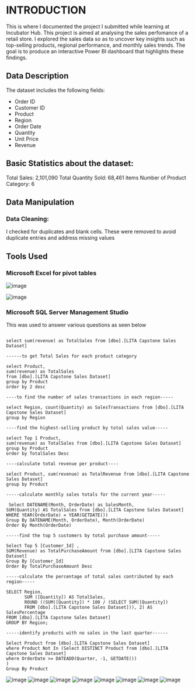 # INTRODUCTION
This is where I documented the project I submitted while learning at Incubator Hub. This project is aimed at analysing the sales perfomance of a retail store. I explored the sales data so as to uncover key insights such as top-selling products, regional performance, and monthly sales trends. The goal is to produce an interactive Power BI dashboard that highlights these findings.

## Data Description
The dataset includes the following fields:
- Order ID
- Customer ID
- Product
- Region
- Order Date
- Quantity
- Unit Price
- Revenue

## Basic Statistics about the dataset:
Total Sales: 2,101,090 
Total Quantity Sold: 68,461 items
Number of Product Category: 6

## Data Manipulation
### Data Cleaning:
I checked for duplicates and blank cells. These were removed to avoid duplicate entries and address missing values

## Tools Used 
### Microsoft Excel for pivot tables
![image](https://github.com/user-attachments/assets/016b2a49-3602-45ed-95a4-ffc548f46b1a)

![image](https://github.com/user-attachments/assets/6e1b0fda-cee1-47c8-a213-2c6fe58a9f37)

### Microsoft SQL Server Management Studio
This was used to answer various questions as seen below
   
```SELECT * FROM [dbo].[LITA Capstone Sales Dataset]

select sum(revenue) as TotalSales from [dbo].[LITA Capstone Sales Dataset]

------to get Total Sales for each product category	

select Product, 
sum(revenue) as TotalSales
from [dbo].[LITA Capstone Sales Dataset] 
group by Product 
order by 2 desc

----to find the number of sales transactions in each region-----

select Region, count(Quantity) as SalesTransactions from [dbo].[LITA Capstone Sales Dataset]
group by Region

----find the highest-selling product by total sales value-----

select Top 1 Product, 
sum(revenue) as TotalSales from [dbo].[LITA Capstone Sales Dataset] 
group by Product 
order by TotalSales Desc

----calculate total revenue per product----

select Product, sum(revenue) as TotalRevenue from [dbo].[LITA Capstone Sales Dataset]
group by Product 

-----calculate monthly sales totals for the current year-----

 Select DATENAME(Month, OrderDate) as SalesMonth, 
SUM(Quantity) AS TotalSales from [dbo].[LITA Capstone Sales Dataset]
WHERE YEAR(OrderDate) = YEAR(GETDATE())
Group By DATENAME(Month, OrderDate), Month(OrderDate)
Order By Month(OrderDate)

-----find the top 5 customers by total purchase amount-----

Select Top 5 [Customer_Id] ,
SUM(Revenue) as TotalPurchaseAmount from [dbo].[LITA Capstone Sales Dataset]
Group By [Customer_Id]
Order By TotalPurchaseAmount Desc

-----calculate the percentage of total sales contributed by each region-----

SELECT Region, 
       SUM ([Quantity]) AS TotalSales,
	   ROUND ((SUM([Quantity]) * 100 / (SELECT SUM([Quantity])
	   FROM [dbo].[LITA Capstone Sales Dataset])), 2) AS SalesPercentage
FROM [dbo].[LITA Capstone Sales Dataset]
GROUP BY Region;

-----identify products with no sales in the last quarter------

Select Product from [dbo].[LITA Capstone Sales Dataset] 
where Product Not In (Select DISTINCT Product from [dbo].[LITA Capstone Sales Dataset] 
where OrderDate >= DATEADD(Quarter, -1, GETDATE())
)
Group By Product
```
![image](https://github.com/user-attachments/assets/44304dd3-8d11-4b9e-b0ca-01f4b20d46bb)
![image](https://github.com/user-attachments/assets/d63e69ce-3a28-4b17-a994-7096fe29f0d3)
![image](https://github.com/user-attachments/assets/7e8cede9-68ef-48e9-8290-c532bd0d5efa)
![image](https://github.com/user-attachments/assets/9c6bbc00-3221-4d08-94fb-18d03ef7283c)
![image](https://github.com/user-attachments/assets/024f83d6-2861-4e95-8a67-73422eed2793)
![image](https://github.com/user-attachments/assets/54e8c92e-a281-4035-ba20-29853a542322)
![image](https://github.com/user-attachments/assets/0faf9c26-24ec-4753-aeba-b203f113132f)
![image](https://github.com/user-attachments/assets/b160fcf7-c945-4b8e-a00b-f9560676b5ee)










